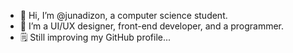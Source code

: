 - 👋 Hi, I’m @junadizon, a computer science student.
- 👀 I’m a UI/UX designer, front-end developer, and a programmer.
- 🗒️ Still improving my GitHub profile...
